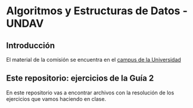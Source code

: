 # Algoritmos y Estructuras de Datos - UNDAV 

## Introducción

El material de la comisión se encuentra en el [campus de la Universidad](https://ead.undav.edu.ar)

## Este repositorio: ejercicios de la Guía 2

En este repositorio vas a encontrar archivos con la resolución de los ejercicios que vamos haciendo en clase.
